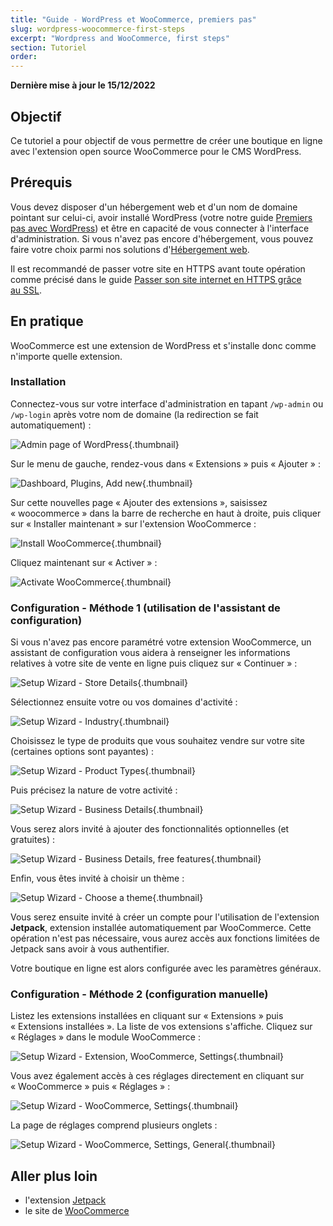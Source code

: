 ```yaml
---
title: "Guide - WordPress et WooCommerce, premiers pas"
slug: wordpress-woocommerce-first-steps
excerpt: "Wordpress and WooCommerce, first steps"
section: Tutoriel
order: 
---
```


**Dernière mise à jour le 15/12/2022**

## Objectif

Ce tutoriel a pour objectif de vous permettre de créer une boutique en ligne avec l'extension open source WooCommerce pour le CMS WordPress. 

## Prérequis

Vous devez disposer d'un hébergement web et d'un nom de domaine pointant sur celui-ci, avoir installé WordPress (votre notre guide [Premiers pas avec WordPress](https://ovhcloud.com/)) et être en capacité de vous connecter à l'interface d'administration.
Si vous n'avez pas encore d'hébergement, vous pouvez faire votre choix parmi nos solutions d'[Hébergement web](https://www.ovhcloud.com/fr/web-hosting/).

Il est recommandé de passer votre site en HTTPS avant toute opération comme précisé dans le guide [Passer son site internet en HTTPS grâce au SSL](https://docs.ovh.com/fr/hosting/passer-site-internet-https-ssl/).

## En pratique

WooCommerce est une extension de WordPress et s'installe donc comme n'importe quelle extension.

### Installation

Connectez-vous sur votre interface d'administration en tapant `/wp-admin`  ou `/wp-login` après votre nom de domaine (la redirection se fait automatiquement)&nbsp;:

![Admin page of WordPress](images/wordpress-woocommerce-first-steps%5B1%5D.png){.thumbnail}

Sur le menu de gauche, rendez-vous dans «&nbsp;Extensions&nbsp;» puis «&nbsp;Ajouter&nbsp;»&nbsp;:

![Dashboard, Plugins, Add new](images/wordpress-woocommerce-first-steps%5B2%5D.png){.thumbnail}

Sur cette nouvelles page «&nbsp;Ajouter des extensions&nbsp;», saisissez «&nbsp;woocommerce&nbsp;» dans la barre de recherche en haut à droite, puis cliquer sur «&nbsp;Installer maintenant&nbsp;» sur l'extension WooCommerce&nbsp;:

![Install WooCommerce](images/wordpress-woocommerce-first-steps%5B3%5D.png){.thumbnail}

Cliquez maintenant sur «&nbsp;Activer&nbsp;»&nbsp;:

![Activate WooCommerce](images/wordpress-woocommerce-first-steps%5B4%5D.png){.thumbnail}

### Configuration - Méthode 1 (utilisation de l'assistant de configuration)

Si vous n'avez pas encore paramétré votre extension WooCommerce, un assistant de configuration vous aidera à renseigner les informations relatives à votre site de vente en ligne puis cliquez sur «&nbsp;Continuer&nbsp;»&nbsp;:

![Setup Wizard - Store Details](images/wordpress-woocommerce-first-steps%5B5%5D.png){.thumbnail}

Sélectionnez ensuite votre ou vos domaines d'activité&nbsp;:

![Setup Wizard - Industry](images/wordpress-woocommerce-first-steps%5B6%5D.png){.thumbnail}

Choisissez le type de produits que vous souhaitez vendre sur votre site (certaines options sont payantes)&nbsp;:

![Setup Wizard - Product Types](images/wordpress-woocommerce-first-steps%5B7%5D.png){.thumbnail}

Puis précisez la nature de votre activité&nbsp;:

![Setup Wizard - Business Details](images/wordpress-woocommerce-first-steps%5B8%5D.png){.thumbnail}

Vous serez alors invité à ajouter des fonctionnalités optionnelles (et gratuites)&nbsp;:

![Setup Wizard - Business Details, free features](images/wordpress-woocommerce-first-steps%5B9%5D.png){.thumbnail}

Enfin, vous êtes invité à choisir un thème&nbsp;:

![Setup Wizard - Choose a theme](images/wordpress-woocommerce-first-steps%5B10%5D.png){.thumbnail}

Vous serez ensuite invité à créer un compte pour l'utilisation de l'extension **Jetpack**, extension installée automatiquement par WooCommerce. Cette opération n'est pas nécessaire, vous aurez accès aux fonctions limitées de Jetpack sans avoir à vous authentifier.

Votre boutique en ligne est alors configurée avec les paramètres généraux.

### Configuration - Méthode 2 (configuration manuelle)

Listez les extensions installées en cliquant sur «&nbsp;Extensions&nbsp;» puis «&nbsp;Extensions installées&nbsp;». La liste de vos extensions s'affiche. Cliquez sur «&nbsp;Réglages&nbsp;» dans le module WooCommerce&nbsp;:

![Setup Wizard - Extension, WooCommerce, Settings](images/wordpress-woocommerce-first-steps%5B11%5D.png){.thumbnail}

Vous avez également accès à ces réglages directement en cliquant sur «&nbsp;WooCommerce&nbsp;» puis «&nbsp;Réglages&nbsp;»&nbsp;:

![Setup Wizard - WooCommerce, Settings](images/wordpress-woocommerce-first-steps%5B12%5D.png){.thumbnail}

La page de réglages comprend plusieurs onglets&nbsp;:

![Setup Wizard - WooCommerce, Settings, General](images/wordpress-woocommerce-first-steps%5B13%5D.png){.thumbnail}

## Aller plus loin

- l'extension [Jetpack](https://jetpack.com/)
- le site de [WooCommerce](https://woocommerce.com/)
